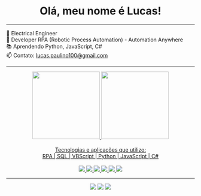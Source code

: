 <div align="center">
  
# Olá, meu nome é Lucas! 
</div>

---
👷 Electrical Engineer   
🤖 Developer RPA (Robotic Process Automation) - Automation Anywhere  
📚 Aprendendo Python, JavaScript, C#   
📫 Contato: lucas.paulino100@gmail.com  
  
---  
<div align="center">
  <a href="https://github.com/lucaspaulinosilva">
  <img height="180em" src="https://github-readme-stats.vercel.app/api?username=LucasPaulinoSilva&show_icons=true&theme=chartreuse-dark&include_all_commits=true&count_private=true"/>
  <img height="180em" src="https://github-readme-stats.vercel.app/api/top-langs/?username=LucasPaulinoSilva&layout=compact&langs_count=7&theme=tokyonight"/>
</div>
  
</br>

<div align="center">
 Tecnologias e aplicações que utilizo:
 <br>
 RPA | SQL | VBScript | Python | JavaScript | C#
     
<div align="center">
<div style="display: inline_block"><br>  
  <img src="https://img.icons8.com/external-parzival-1997-flat-parzival-1997/48/000000/external-rpa-digital-transformation-parzival-1997-flat-parzival-1997.png"/>
  <img src="https://img.icons8.com/external-wanicon-lineal-color-wanicon/48/000000/external-sql-server-big-data-wanicon-lineal-color-wanicon.png"/>
  <img src="https://img.icons8.com/external-others-iconmarket/48/000000/external-vb-file-types-others-iconmarket-2.png"/>
  <img src="https://img.icons8.com/fluency/48/000000/python.png"/>
  <img src="https://img.icons8.com/color/48/000000/javascript--v1.png"/>
  <img src="https://img.icons8.com/color/48/000000/c-sharp-logo.png"/>
</div>  

---
<div>   
  <a href="https://instagram.com/lucas.ps96" target="_blank"><img src="https://img.shields.io/badge/-Instagram-%23E4405F?style=for-the-badge&logo=instagram&logoColor=white" target="_blank"></a>
  <a href="https://www.linkedin.com/in/lucaspds16" target="_blank"><img src="https://img.shields.io/badge/-LinkedIn-%230077B5?style=for-the-badge&logo=linkedin&logoColor=white" target="_blank"></a>
  <a href = "mailto:lucas.paulino100@gmail.com"><img src="https://img.shields.io/badge/-Gmail-%23333?style=for-the-badge&logo=gmail&logoColor=red" target="_blank"></a>
</div> 
